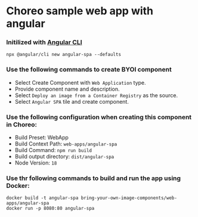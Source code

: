 # Choreo sample web app with angular

### Initilized with [Angular CLI](https://angular.io/cli)

```shell
npx @angular/cli new angular-spa --defaults
```

### Use the following commands to create BYOI component

- Select Create Component with `Web Application` type.
- Provide component name and description.
- Select `Deploy an image from a Container Registry` as the source.
- Select `Angular SPA` tile and create component.

### Use the following configuration when creating this component in Choreo:

- Build Preset: WebApp
- Build Context Path: `web-apps/angular-spa`
- Build Command: `npm run build`
- Build output directory: `dist/angular-spa`
- Node Version: `18`

### Use thr following commands to build and run the app using Docker:

```shell
docker build -t angular-spa bring-your-own-image-components/web-apps/angular-spa
docker run -p 8080:80 angular-spa
```
